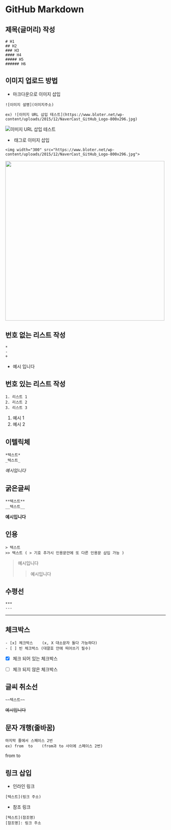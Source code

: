 # GitHub Markdown


## 제목(글머리) 작성

```
# H1
## H2
### H3
#### H4
##### H5
###### H6
```


## 이미지 업로드 방법

- 마크다운으로 이미지 삽입
```
![이미지 설명](이미지주소)

ex) ![이미지 URL 삽입 테스트](https://www.bloter.net/wp-content/uploads/2015/12/NaverCast_GitHub_Logo-800x296.jpg)
```
![이미지 URL 삽입 테스트](https://www.bloter.net/wp-content/uploads/2015/12/NaverCast_GitHub_Logo-800x296.jpg)


- <img> 태그로 이미지 삽입
```
<img width="300" src="https://www.bloter.net/wp-content/uploads/2015/12/NaverCast_GitHub_Logo-800x296.jpg">
```
<img width="500" src="https://www.bloter.net/wp-content/uploads/2015/12/NaverCast_GitHub_Logo-800x296.jpg">


## 번호 없는 리스트 작성
```
*
-
+
```
- 예시 입니다


## 번호 있는 리스트 작성
```
1. 리스트 1
2. 리스트 2
3. 리스트 3
```
1. 예시 1
2. 예시 2


## 이텔릭체
```
*텍스트*
_텍스트_
```
*예시입니다*


## 굵은글씨
```
**텍스트**
__텍스트__
```
**예시입니다**


## 인용
```
> 텍스트
>> 텍스트 ( > 기호 추가시 인용문안에 또 다른 인용문 삽입 가능 )
```
> 예시입니다
>> 예시입니다


## 수평선
```
***
---
```
---


## 체크박스
```
- [x] 체크박스    (x, X 대소문자 둘다 가능하다)
- [ ] 빈 체크박스 (대괄호 안에 띄어쓰기 필수)
```
- [x] 체크 되어 있는 체크박스
- [ ] 체크 되지 않은 체크박스


## 글씨 취소선
```
~~텍스트~~
```
~~예시입니다~~


## 문자 개행(줄바꿈)
```
마지막 줄에서 스페이스 2번
ex) from  to    (from과 to 사이에 스페이스 2번)
```
from  to


## 링크 삽입
- 인라인 링크
```
[텍스트](링크 주소)
```

- 참조 링크
```
[텍스트](참조명)
[참조명]: 링크 주소
```